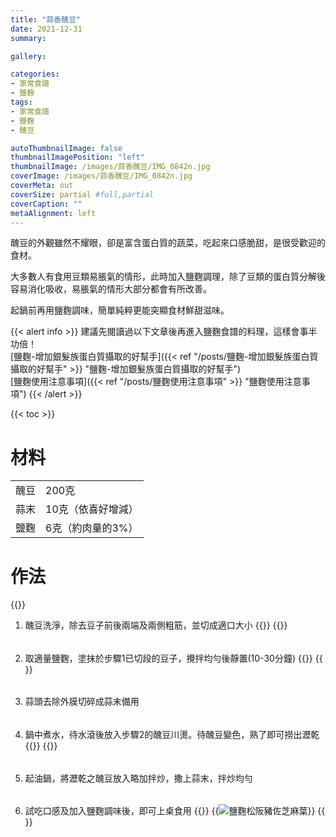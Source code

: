 ```yaml
---
title: "蒜香醜豆"
date: 2021-12-31
summary:

gallery: 

categories:
- 家常食譜
- 鹽麴
tags:
- 家常食譜
- 鹽麴
- 醜豆

autoThumbnailImage: false
thumbnailImagePosition: "left"
thumbnailImage: /images/蒜香醜豆/IMG_0842n.jpg
coverImage: /images/蒜香醜豆/IMG_0842n.jpg
coverMeta: out
coverSize: partial #full,partial
coverCaption: ""
metaAlignment: left
---
```

醜豆的外觀雖然不耀眼，卻是富含蛋白質的蔬菜，吃起來口感脆甜，是很受歡迎的食材。
<!--more-->
大多數人有食用豆類易脹氣的情形，此時加入鹽麴調理，除了豆類的蛋白質分解後容易消化吸收，易脹氣的情形大部分都會有所改善。

起鍋前再用鹽麴調味，簡單純粹更能突顯食材鮮甜滋味。

{{< alert info >}}
建議先閱讀過以下文章後再進入鹽麴食譜的料理，這樣會事半功倍！\
[鹽麴-增加銀髮族蛋白質攝取的好幫手]({{< ref "/posts/鹽麴-增加銀髮族蛋白質攝取的好幫手" >}} "鹽麴-增加銀髮族蛋白質攝取的好幫手")\
[鹽麴使用注意事項]({{< ref "/posts/鹽麴使用注意事項" >}} "鹽麴使用注意事項")
{{< /alert >}}

{{< toc >}}

# 材料
|||
|:--|:--|
|醜豆|200克|
|蒜末|10克（依喜好增減）|
|鹽麴|6克（約肉量的3%）|

# 作法
{{<image classes="clear">}}
1. 醜豆洗淨，除去豆子前後兩端及兩側粗筋，並切成適口大小
{{<image classes="nocaption fancybox fig-50" thumbnail-width="100%" thumbnail-height="100%" src="/images/蒜香醜豆/IMG_0772.jpg" title="" >}}
{{<image classes="clear">}}
######
2. 取適量鹽麴，塗抹於步驟1已切段的豆子，攪拌均勻後靜置(10-30分鐘)
{{<image classes="nocaption fancybox fig-50" thumbnail-width="100%" thumbnail-height="100%" src="/images/蒜香醜豆/IMG_0773.jpg" title="" >}}
{{<image classes="clear">}}

######
3. 蒜頭去除外膜切碎成蒜末備用
######
4. 鍋中煮水，待水滾後放入步驟2的醜豆川燙。待醜豆變色，熟了即可撈出瀝乾
{{<image classes="nocaption fancybox fig-50" thumbnail-width="90%" thumbnail-height="90%" src="/images/蒜香醜豆/IMG_0841.jpg" title="" >}}
{{<image classes="clear">}}
######
5. 起油鍋，將瀝乾之醜豆放入略加拌炒，撒上蒜末，拌炒均勻
######
6.	試吃口感及加入鹽麴調味後，即可上桌食用
{{<image classes="clear">}}
{{<image classes="left nocaption fancybox fig-50" thumbnail-width="99%" thumbnail-height="99%" src="/images/蒜香醜豆/IMG_0842.jpg" title="鹽麴松阪豬佐芝麻葉" >}}
{{<image classes="clear">}}